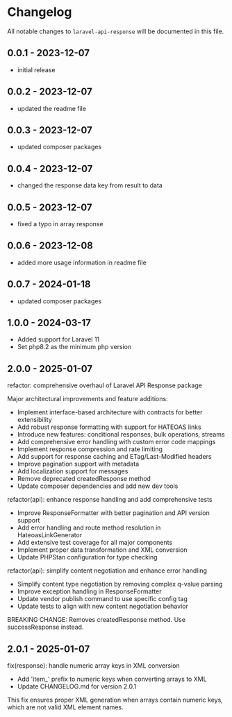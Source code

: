 # Changelog

All notable changes to `laravel-api-response` will be documented in this file.

## 0.0.1 - 2023-12-07

- initial release

## 0.0.2 - 2023-12-07

- updated the readme file

## 0.0.3 - 2023-12-07

- updated composer packages

## 0.0.4 - 2023-12-07

- changed the response data key from result to data

## 0.0.5 - 2023-12-07

- fixed a typo in array response

## 0.0.6 - 2023-12-08

- added more usage information in readme file

## 0.0.7 - 2024-01-18

- updated composer packages

## 1.0.0  - 2024-03-17

- Added support for Laravel 11
- Set php8.2 as the minimum php version

## 2.0.0  - 2025-01-07

refactor: comprehensive overhaul of Laravel API Response package

Major architectural improvements and feature additions:
- Implement interface-based architecture with contracts for better extensibility
- Add robust response formatting with support for HATEOAS links
- Introduce new features: conditional responses, bulk operations, streams
- Add comprehensive error handling with custom error code mappings
- Implement response compression and rate limiting
- Add support for response caching and ETag/Last-Modified headers
- Improve pagination support with metadata
- Add localization support for messages
- Remove deprecated createdResponse method
- Update composer dependencies and add new dev tools

refactor(api): enhance response handling and add comprehensive tests
- Improve ResponseFormatter with better pagination and API version support
- Add error handling and route method resolution in HateoasLinkGenerator
- Add extensive test coverage for all major components
- Implement proper data transformation and XML conversion
- Update PHPStan configuration for type checking

refactor(api): simplify content negotiation and enhance error handling

- Simplify content type negotiation by removing complex q-value parsing
- Improve exception handling in ResponseFormatter
- Update vendor publish command to use specific config tag
- Update tests to align with new content negotiation behavior

BREAKING CHANGE: Removes createdResponse method. Use successResponse instead.

## 2.0.1  - 2025-01-07

fix(response): handle numeric array keys in XML conversion

- Add 'item_' prefix to numeric keys when converting arrays to XML
- Update CHANGELOG.md for version 2.0.1

This fix ensures proper XML generation when arrays contain numeric keys,
which are not valid XML element names.